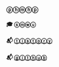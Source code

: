 ### ⓟⓗⓜⓗⓟ
#### 🎓 ⓢⓜⓦⓤ 
#### 📬 [ⓣⓘⓢⓣⓞⓡⓨ](https://0-0-0-0-0-0-0-0-0-0.tistory.com/)
#### 📬 [ⓖⓘⓣⓗⓤⓑ](https://github.com/phmhp)
<!-- #### 📬 ⓝⓞⓣⓘⓞⓝ (준비 중) -->

<!--
**             ** is a ✨ _special_ ✨ repository because its `README.md` (this file) appears on your GitHub profile.

Here are some ideas to get you started:

- 🔭 I’m currently working on ...
- 🌱 I’m currently learning ...
- 👯 I’m looking to collaborate on ...
- 🤔 I’m looking for help with ...
- 💬 Ask me about ...
- 📫 How to reach me: ...
- 😄 Pronouns: ...
- ⚡ Fun fact: ...
-->
   
